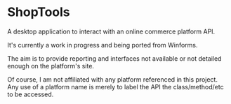 # ShopTools
A desktop application to interact with an online commerce platform API.

It's currently a work in progress and being ported from Winforms.

The aim is to provide reporting and interfaces not available or not detailed enough on the platform's site.

Of course, I am not affiliated with any platform referenced in this project. Any use of a platform name is merely to label the API the class/method/etc to be accessed.
